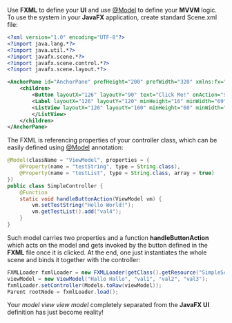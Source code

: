Use __FXML__ to define your __UI__ and use [@Model](http://bits.netbeans.org/html+java/1.1/net/java/html/json/Model.html)
to define your __MVVM__ logic. To use the system in your __JavaFX__ application, create standard Scene.xml file:

```xml
<?xml version="1.0" encoding="UTF-8"?>
<?import java.lang.*?>
<?import java.util.*?>
<?import javafx.scene.*?>
<?import javafx.scene.control.*?>
<?import javafx.scene.layout.*?>

<AnchorPane id="AnchorPane" prefHeight="200" prefWidth="320" xmlns:fx="http://javafx.com/fxml/1" >
    <children>
        <Button layoutX="126" layoutY="90" text="Click Me!" onAction="$controller.handleButtonAction"  />
        <Label layoutX="126" layoutY="120" minHeight="16" minWidth="69" fx:id="label" text="${controller.testString}" />
        <ListView layoutX="126" layoutY="160" minHeight="60" minWidth="100" items = "${controller.testList}">
        </ListView>
    </children>
</AnchorPane>
```

The FXML is referencing properties of your controller class, which can be easily defined using 
[@Model](http://bits.netbeans.org/html+java/1.1/net/java/html/json/Model.html) annotation:

```java
@Model(className = "ViewModel", properties = {
    @Property(name = "testString", type = String.class),
    @Property(name = "testList", type = String.class, array = true)
})
public class SimpleController {
    @Function
    static void handleButtonAction(ViewModel vm) {
        vm.setTestString("Hello World!");
        vm.getTestList().add("val4");
    }
}
```

Such model carries two properties and a function __handleButtonAction__
which acts on the model and gets invoked by the button defined in the __FXML__
file once it is clicked. At the end, one just instantiates 
the whole scene and binds it together with the controller:

```java
FXMLLoader fxmlLoader = new FXMLLoader(getClass().getResource("SimpleScene.fxml"));
viewModel = new ViewModel("Hallo Hallo", "val1", "val2", "val3");
fxmlLoader.setController(Models.toRaw(viewModel));
Parent rootNode = fxmlLoader.load();
```

Your _model view view model_ completely separated from the __JavaFX UI__ definition has just become reality!